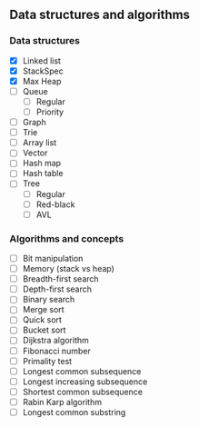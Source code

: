 ## Data structures and algorithms

### Data structures
- [x] Linked list
- [x] StackSpec
- [x] Max Heap
- [ ] Queue
    - [ ] Regular
    - [ ] Priority
- [ ] Graph
- [ ] Trie
- [ ] Array list
- [ ] Vector
- [ ] Hash map
- [ ] Hash table
- [ ] Tree
    - [ ] Regular
    - [ ] Red-black
    - [ ] AVL

### Algorithms and concepts
- [ ] Bit manipulation
- [ ] Memory (stack vs heap)
- [ ] Breadth-first search
- [ ] Depth-first search
- [ ] Binary search
- [ ] Merge sort
- [ ] Quick sort
- [ ] Bucket sort
- [ ] Dijkstra algorithm
- [ ] Fibonacci number
- [ ] Primality test
- [ ] Longest common subsequence
- [ ] Longest increasing subsequence
- [ ] Shortest common subsequence
- [ ] Rabin Karp algorithm
- [ ] Longest common substring